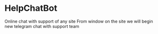 # HelpChatBot
Online chat with support of any site
From window on the site we will begin new telegram chat with support team
